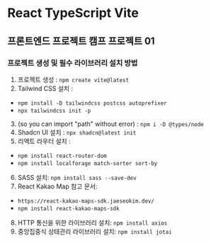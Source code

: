 # React TypeScript Vite
## 프론트엔드 프로젝트 캠프 프로젝트 01
 
### 프로젝트 생성 및 필수 라이브러리 설치 방법

1. 프로젝트 생성 : `npm create vite@latest`
2. Tailwind CSS 설치 :

-   `npm install -D tailwindcss postcss autoprefixer`
-   `npx tailwindcss init -p`

3. (so you can import "path" without error) : `npm i -D @types/node`
4. Shadcn UI 설치 : `npx shadcn@latest init`
5. 리액트 라우터 설치 :

-   `npm install react-router-dom`
-   `npm install localforage match-sorter sort-by`

6. SASS 설치: `npm install sass --save-dev`
7. React Kakao Map 참고 문서:

-   `https://react-kakao-maps-sdk.jaeseokim.dev/`
-   `npm install react-kakao-maps-sdk`

8. HTTP 통신을 위한 라이브러리 설치: `npm install axios`
9. 중앙집중식 상태관리 라이브러리 설치: `npm install jotai`
